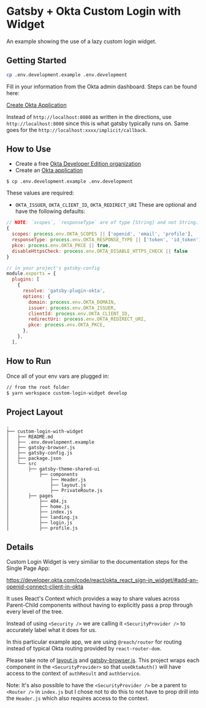 # Gatsby + Okta Custom Login with Widget

An example showing the use of a lazy custom login widget.

## Getting Started

```sh
cp .env.development.example .env.development
```

Fill in your information from the Okta admin dashboard. Steps can be found here:

[Create Okta Application](https://developer.okta.com/docs/guides/sign-into-spa/react/create-okta-application/)

Instead of `http://localhost:8080` as written in the directions, use `http://localhost:8000` since this is what gatsby typically runs on. Same goes for the `http://localhost:xxxx/implicit/callback`.

## How to Use

- Create a free [Okta Developer Edition organization](https://developer.okta.com/signup)
- Create an [Okta application](https://developer.okta.com/docs/guides/sign-into-spa/react/create-okta-application/)

```shell
$ cp .env.development.example .env.development
```

These values are required:
  - `OKTA_ISSUER`, `OKTA_CLIENT_ID`, `OKTA_REDIRECT_URI`
These are optional and have the following defaults:
```js
// NOTE: `scopes`, `responseType` are of type [String] and not String. This was a huge hiccup for me.
{ 
  scopes: process.env.OKTA_SCOPES || ['openid', 'email', 'profile'],
  responseType: process.env.OKTA_RESPONSE_TYPE || ['token', 'id_token'],
  pkce: process.env.OKTA_PKCE || true,
  disableHttpsCheck: process.env.OKTA_DISABLE_HTTPS_CHECK || false
}
```

```js
// in your project's gatsby-config
module.exports = {
  plugins: [
    {
      resolve: 'gatsby-plugin-okta',
      options: {
        domain: process.env.OKTA_DOMAIN,
        issuer: process.env.OKTA_ISSUER,
        clientId: process.env.OKTA_CLIENT_ID,
        redirectUri: process.env.OKTA_REDIRECT_URI,
        pkce: process.env.OKTA_PKCE,
      },
    },
  ],
```

## How to Run
Once all of your env vars are plugged in:

```sh
// from the root folder
$ yarn workspace custom-login-widget develop
```

## Project Layout
```text
.
├── custom-login-with-widget
│   ├── README.md
│   ├── .env.development.example
│   ├── gatsby-browser.js
│   ├── gatsby-config.js
│   ├── package.json
│   └── src
│       ├── gatsby-theme-shared-ui
│           ├── components
│               ├── Header.js
│               ├── layout.js
│               ├── PrivateRoute.js
│       ├── pages
│           ├── 404.js
│           ├── home.js
│           ├── index.js
│           ├── landing.js
│           ├── login.js
│           ├── profile.js
```

## Details

Custom Login Widget is very similiar to the documentation steps for the Single Page App: 

https://developer.okta.com/code/react/okta_react_sign-in_widget/#add-an-openid-connect-client-in-okta

It uses React's Context which provides a way to share values across Parent-Child components without having to explicitly pass a prop through every level of the tree. 

Instead of using `<Security />` we are calling it `<SecurityProvider />` to accurately label what it does for us.

In this particular example app, we are using `@reach/router` for routing instead of typical Okta routing provided by `react-router-dom`. 


Please take note of [layout.js](src/gatsby-theme-shared-ui/components/layout.js) and [gatsby-browser.js](src/../gatsby-browser.js). This project wraps each component in the `<SecurityProvider>` so that `useOktaAuth()` will have access to the context of `authResult` and `authService`. 

Note: It's also possible to have the `<SecurityProvider />` be a parent to `<Router />` in `index.js` but I chose not to do this to not have to prop drill into the `Header.js` which also requires access to the context.

